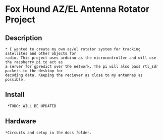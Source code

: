 # Fox Hound AZ/EL Antenna Rotator Project

## Description
	* I wanted to create my own az/el rotator system for tracking satellites and other objects for
	radio. This project uses arduino as the microcontroller and will use the raspberry pi to act as
	a server for gpredict over the network. The pi will also pass rtl_sdr packets to the desktop for 
	decoding data. Keeping the reciever as close to my antennas as possible.
	
## Install
	 *TODO: WILL BE UPDATED
	 
## Hardware
	*Circuits and setup in the docs folder.